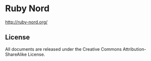 # Ruby Nord

http://ruby-nord.org/

## License

All documents are released under the Creative Commons Attribution-ShareAlike License.
